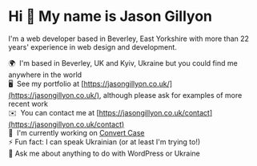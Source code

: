 Hi 👋 My name is Jason Gillyon
==============================

I'm a web developer based in Beverley, East Yorkshire with more than 22 years' experience in web design and development.

🌍  I'm based in Beverley, UK and Kyiv, Ukraine but you could find me anywhere in the world  
🖥️  See my portfolio at [https://jasongillyon.co.uk/](https://jasongillyon.co.uk/), although please ask for examples of more recent work  
✉️  You can contact me at [https://jasongillyon.co.uk/contact](https://jasongillyon.co.uk/contact)  
🚀  I'm currently working on [Convert Case](https://convertcase.net)  
⚡  Fun fact: I can speak Ukrainian (or at least I'm trying to!)  
💬  Ask me about anything to do with WordPress or Ukraine  

